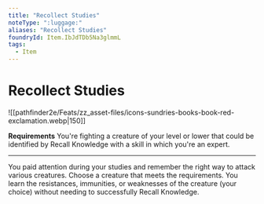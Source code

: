 ```yaml
---
title: "Recollect Studies"
noteType: ":luggage:"
aliases: "Recollect Studies"
foundryId: Item.IbJdTDb5Na3glmmL
tags:
  - Item
---
```


# Recollect Studies
![[pathfinder2e/Feats/zz_asset-files/icons-sundries-books-book-red-exclamation.webp|150]]

**Requirements** You're fighting a creature of your level or lower that could be identified by Recall Knowledge with a skill in which you're an expert.

* * *

You paid attention during your studies and remember the right way to attack various creatures. Choose a creature that meets the requirements. You learn the resistances, immunities, or weaknesses of the creature (your choice) without needing to successfully Recall Knowledge.

